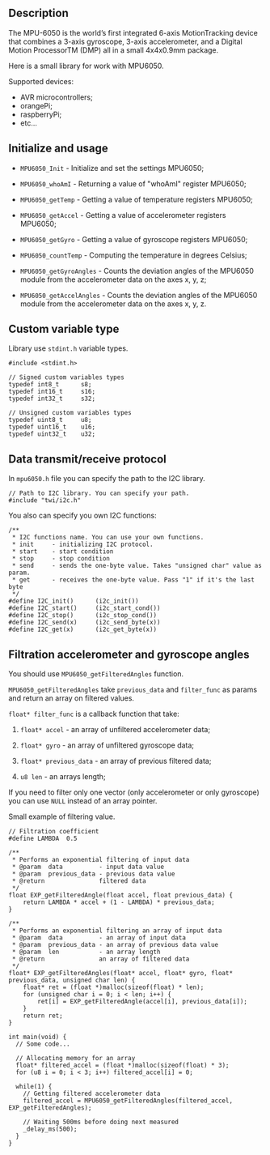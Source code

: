 Description
------------

The MPU-6050 is the world’s first integrated 6-axis MotionTracking device that combines a 3-axis gyroscope, 3-axis accelerometer, and a Digital Motion ProcessorTM (DMP) all in a small 4x4x0.9mm package.

Here is a small library for work with MPU6050.

Supported devices:
-   AVR microcontrollers;
-   orangePi;
-   raspberryPi;
-   etc...


Initialize and usage
--------------------

- `MPU6050_Init` - Initialize and set the settings MPU6050;

- `MPU6050_whoAmI` - Returning a value of "whoAmI" register MPU6050;

- `MPU6050_getTemp` - Getting a value of temperature registers MPU6050;

- `MPU6050_getAccel` - Getting a value of accelerometer registers MPU6050;

- `MPU6050_getGyro` - Getting a value of gyroscope registers MPU6050;

- `MPU6050_countTemp` - Computing the temperature in degrees Celsius;

- `MPU6050_getGyroAngles` - Counts the deviation angles of the MPU6050 module from the accelerometer data on the axes x, y, z;

- `MPU6050_getAccelAngles` - Counts the deviation angles of the MPU6050 module from the accelerometer data on the axes x, y, z.


Custom variable type
--------------------

Library use `stdint.h` variable types.

```
#include <stdint.h>

// Signed custom variables types
typedef int8_t      s8;
typedef int16_t     s16;
typedef int32_t     s32;

// Unsigned custom variables types
typedef uint8_t     u8;
typedef uint16_t    u16;
typedef uint32_t    u32;
```


Data transmit/receive protocol
------------------------------

In `mpu6050.h` file you can specify the path to the I2C library.

```
// Path to I2C library. You can specify your path.
#include "twi/i2c.h"
```

You also can specify you own I2C functions:

```
/**
 * I2C functions name. You can use your own functions.
 * init     - initializing I2C protocol.
 * start    - start condition
 * stop     - stop condition
 * send     - sends the one-byte value. Takes "unsigned char" value as param.
 * get      - receives the one-byte value. Pass "1" if it's the last byte
 */
#define I2C_init()      (i2c_init())
#define I2C_start()     (i2c_start_cond())
#define I2C_stop()      (i2c_stop_cond())
#define I2C_send(x)     (i2c_send_byte(x))
#define I2C_get(x)      (i2c_get_byte(x))
```


Filtration accelerometer and gyroscope angles
---------------------------------------------

You should use `MPU6050_getFilteredAngles` function.

`MPU6050_getFilteredAngles` take `previous_data` and `filter_func` as params and return an array on filtered values.

`float* filter_func` is a callback function that take:

1) `float* accel` - an array of unfiltered accelerometer data;

2) `float* gyro` - an array of unfiltered gyroscope data;

3) `float* previous_data` - an array of previous filtered data;

4) `u8 len` - an arrays length;

If you need to filter only one vector (only accelerometer or only gyroscope) you can use `NULL` instead of an array pointer.

Small example of filtering value.

```
// Filtration coefficient
#define LAMBDA  0.5

/**
 * Performs an exponential filtering of input data
 * @param  data          - input data value
 * @param  previous_data - previous data value
 * @return               filtered data
 */
float EXP_getFilteredAngle(float accel, float previous_data) {
    return LAMBDA * accel + (1 - LAMBDA) * previous_data;
}

/**
 * Performs an exponential filtering an array of input data
 * @param  data          - an array of input data
 * @param  previous_data - an array of previous data value
 * @param  len           - an array length
 * @return               an array of filtered data
 */
float* EXP_getFilteredAngles(float* accel, float* gyro, float* previous_data, unsigned char len) {
    float* ret = (float *)malloc(sizeof(float) * len);
    for (unsigned char i = 0; i < len; i++) {
        ret[i] = EXP_getFilteredAngle(accel[i], previous_data[i]);
    }
    return ret;
}

int main(void) {
  // Some code...

  // Allocating memory for an array
  float* filtered_accel = (float *)malloc(sizeof(float) * 3);
  for (u8 i = 0; i < 3; i++) filtered_accel[i] = 0;

  while(1) {
    // Getting filtered accelerometer data
    filtered_accel = MPU6050_getFilteredAngles(filtered_accel, EXP_getFilteredAngles);

    // Waiting 500ms before doing next measured
    _delay_ms(500);
  }
}
```
